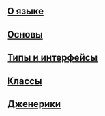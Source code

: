 ## [О языке](/ts/ts_about)

## [Основы](/ts/ts_base)

## [Типы и интерфейсы](/ts/ts_types)

## [Классы](/ts/ts_oop)

## [Дженерики](/ts/ts_jeneric)
